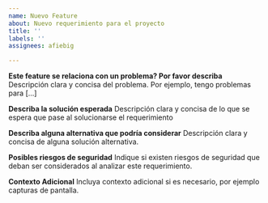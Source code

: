 ```yaml
---
name: Nuevo Feature
about: Nuevo requerimiento para el proyecto
title: ''
labels: ''
assignees: afiebig

---
```


**Este feature se relaciona con un problema? Por favor describa**
Descripción clara y concisa del problema. Por ejemplo, tengo problemas para [...]

**Describa la solución esperada**
Descripción clara y concisa de lo que se espera que pase al solucionarse el requerimiento

**Describa alguna alternativa que podría considerar**
Descripción clara y concisa de alguna solución alternativa.

**Posibles riesgos de seguridad**
Indique si existen riesgos de seguridad que deban ser considerados al analizar este requerimiento.

**Contexto Adicional**
Incluya contexto adicional si es necesario, por ejemplo capturas de pantalla.
